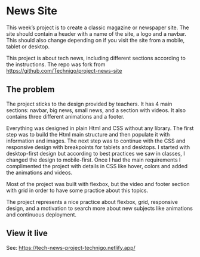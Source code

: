 # News Site
This week’s project is to create a classic magazine or newspaper site. The site should contain a header with a name of the site, a logo and a navbar. This should also change depending on if you visit the site from a mobile, tablet or desktop.

This project is about tech news, including different sections according to the instructions. The repo was fork from https://github.com/Technigo/project-news-site 

## The problem
The project sticks to the design provided by teachers. It has 4 main sections: navbar, big news, small news, and a section with videos. It also contains three different animations and a footer. 

Everything was designed in plain Html and CSS without any library. The first step was to build the Html main structure and then populate it with information and images. The next step was to continue with the CSS  and responsive design with breakpoints for tablets and desktops. I started with desktop-first design but according to best practices we saw in classes, I changed the design to mobile-first. Once I had the main requirements I complimented the project with details in CSS like hover, colors and added the animations and videos. 

Most of the project was built with flexbox, but the video and footer section with grid in order to have some practice about this topics. 

The project represents a nice practice about flexbox, grid, responsive design, and a motivation to search more about new subjects like animations and continuous deployment. 

## View it live
See:  https://tech-news-project-technigo.netlify.app/


